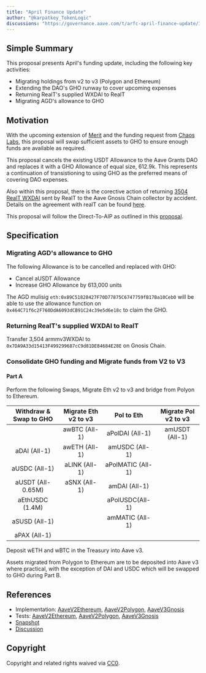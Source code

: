 ```yaml
---
title: "April Finance Update"
author: "@karpatkey_TokenLogic"
discussions: "https://governance.aave.com/t/arfc-april-finance-update/17390"
---
```


## Simple Summary

This proposal presents April's funding update, including the following key activities:

- Migrating holdings from v2 to v3 (Polygon and Ethereum)
- Extending the DAO's GHO runway to cover upcoming expenses
- Returning RealT's supplied WXDAI to RealT
- Migrating AGD's allowance to GHO

## Motivation

With the upcoming extension of [Merit](https://governance.aave.com/t/arfc-merit-is-forever-reward-system-program-extension/17336) and the funding request from [Chaos Labs](https://governance.aave.com/t/arfc-chaos-labs-engagement-amendment/17324), this proposal will swap sufficient assets to GHO to ensure enough funds are available as required.

This proposal cancels the existing USDT Allowance to the Aave Grants DAO and replaces it with a GHO Allowance of equal size, 612.9k. This represents a continuation of transistioning to using GHO as the preferred means of covering DAO expenses.

Also within this proposal, there is the corective action of returning [3504 RealT WXDAI](https://gnosisscan.io/tx/0xf70a507847da2ad4acbecc35cd84c2f5d2489b0b0eb0e16af49c9262ca95707e) sent by RealT to the Aave Gnosis Chain collector by accident. Details on the agreement with realT can be found [here](https://snapshot.org/#/aave.eth/proposal/0xff69be7580614ebc1a455591c1bd651d8f0af12070d277d7d8846beb3c7c964b).

This proposal will follow the Direct-To-AIP as outlined in this [proposal](https://governance.aave.com/t/arfc-funding-update/16675).

## Specification

### Migrating AGD's allowance to GHO

The following Allowance is to be cancelled and replaced with GHO:

- Cancel aUSDT Allowance
- Increase GHO Allowance by 613,000 units

The AGD mulisig `eth:0x89C51828427F70D77875C6747759fB17Ba10Ceb0` will be able to use the allowance function on `0x464C71f6c2F760DdA6093dCB91C24c39e5d6e18c` to claim the GHO.

### Returning RealT's supplied WXDAI to RealT

Transfer 3,504 armmv3WXDAI to `0x7DA9A33d15413F499299687cC9d81DE84684E28E` on Gnosis Chain.

### Consolidate GHO funding and Migrate funds from V2 to V3

#### Part A

Perform the following Swaps, Migrate Eth v2 to v3 and bridge from Polyon to Ethereum.

| Withdraw & Swap to GHO | Migrate Eth v2 to v3 |    Pol to Eth     | Migrate Pol v2 to v3 |
| :--------------------: | :------------------: | :---------------: | :------------------: |
|                        |    awBTC (All-1)     |  aPolDAI (All-1)  |    amUSDT (All-1)    |
|      aDAI (All-1)      |    awETH (All-1)     |  amUSDC (All-1)   |                      |
|     aUSDC (All-1)      |    aLINK (All-1)     | aPolMATIC (All-1) |                      |
|   aUSDT (All-0.65M)    |     aSNX (All-1)     |   amDAI (All-1)   |                      |
|    aEthUSDC (1.4M)     |                      |  aPolUSDC(All-1)  |                      |
|     aSUSD (All-1)      |                      |  amMATIC (All-1)  |                      |
|      aPAX (All-1)      |                      |                   |                      |

Deposit wETH and wBTC in the Treasury into Aave v3.

Assets migrated from Polygon to Ethereum are to be deposited into Aave v3 where practical, with the exception of DAI and USDC which will be swapped to GHO during Part B.

## References

- Implementation: [AaveV2Ethereum](https://github.com/bgd-labs/aave-proposals-v3/blob/main/src/20240421_Multi_AprilFinanceUpdate/AaveV2Ethereum_AprilFinanceUpdate_20240421.sol), [AaveV2Polygon](https://github.com/bgd-labs/aave-proposals-v3/blob/main/src/20240421_Multi_AprilFinanceUpdate/AaveV2Polygon_AprilFinanceUpdate_20240421.sol), [AaveV3Gnosis](https://github.com/bgd-labs/aave-proposals-v3/blob/main/src/20240421_Multi_AprilFinanceUpdate/AaveV3Gnosis_AprilFinanceUpdate_20240421.sol)
- Tests: [AaveV2Ethereum](https://github.com/bgd-labs/aave-proposals-v3/blob/main/src/20240421_Multi_AprilFinanceUpdate/AaveV2Ethereum_AprilFinanceUpdate_20240421.t.sol), [AaveV2Polygon](https://github.com/bgd-labs/aave-proposals-v3/blob/main/src/20240421_Multi_AprilFinanceUpdate/AaveV2Polygon_AprilFinanceUpdate_20240421.t.sol), [AaveV3Gnosis](https://github.com/bgd-labs/aave-proposals-v3/blob/main/src/20240421_Multi_AprilFinanceUpdate/AaveV3Gnosis_AprilFinanceUpdate_20240421.t.sol)
- [Snapshot](TODO)
- [Discussion](https://governance.aave.com/t/arfc-april-finance-update/17390)

## Copyright

Copyright and related rights waived via [CC0](https://creativecommons.org/publicdomain/zero/1.0/).
